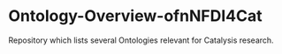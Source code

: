 # Ontology-Overview-ofnNFDI4Cat
Repository which lists several Ontologies relevant for Catalysis research.
